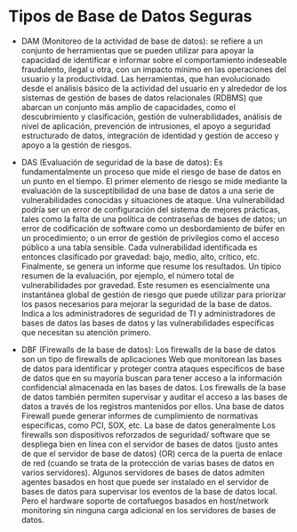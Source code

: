 # Tipos de Base de Datos Seguras

+ DAM (Monitoreo de la actividad de base de datos): se refiere a un conjunto de herramientas que se pueden utilizar para apoyar la capacidad de identificar e informar sobre el comportamiento indeseable fraudulento, ilegal u otra, con un impacto mínimo en las operaciones del usuario y la productividad. Las herramientas, que han evolucionado desde el análisis básico de la actividad del usuario en y alrededor de los sistemas de gestión de bases de datos relacionales (RDBMS) que abarcan un conjunto más amplio de capacidades, como el descubrimiento y clasificación, gestión de vulnerabilidades, análisis de nivel de aplicación, prevención de intrusiones, el apoyo a seguridad estructurado de datos, integración de identidad y gestión de acceso y apoyo a la gestión de riesgos.

+ DAS (Evaluación de seguridad de la base de datos): Es fundamentalmente un proceso que mide el riesgo de base de datos en un punto en el tiempo. El primer elemento de riesgo se mide mediante la evaluación de la susceptibilidad de una base de datos a una serie de vulnerabilidades conocidas y situaciones de ataque. Una vulnerabilidad podría ser un error de configuración del sistema de mejores prácticas, tales como la falta de una política de contraseñas de bases de datos; un error de codificación de software como un desbordamiento de búfer en un procedimiento; o un error de gestión de privilegios como el acceso público a una tabla sensible.
Cada vulnerabilidad identificada es entonces clasificado por gravedad: bajo, medio, alto, crítico, etc. Finalmente, se genera un informe que resume los resultados. Un típico resumen de la evaluación, por ejemplo, el número total de vulnerabilidades por gravedad. Este resumen es esencialmente una instantánea global de gestión de riesgo que puede utilizar para priorizar los pasos necesarios para mejorar la seguridad de la base de datos.
Indica a los administradores de seguridad de TI y administradores de bases de datos las bases de datos y las vulnerabilidades específicas que necesitan su atención primero.

+ DBF (Firewalls de la base de datos): Los firewalls de la base de datos son un tipo de firewalls de aplicaciones Web que monitorean las bases de datos para identificar y proteger contra ataques específicos de base de datos que en su mayoría buscan para tener acceso a la información confidencial almacenada en las bases de datos. Los firewalls de la base de datos también permiten supervisar y auditar el acceso a las bases de datos a través de los registros mantenidos por ellos. Una base de datos Firewall puede generar informes de cumplimiento de normativas específicas, como PCI, SOX, etc.
La base de datos generalmente Los firewalls son dispositivos reforzados de seguridad/ software que se despliega bien en línea con el servidor de bases de datos (justo antes de que el servidor de base de datos) (OR) cerca de la puerta de enlace de red (cuando se trata de la protección de varias bases de datos en varios servidores). Algunos servidores de bases de datos admiten agentes basados en host que puede ser instalado en el servidor de bases de datos para supervisar los eventos de la base de datos local. Pero el hardware soporte de cortafuegos basados en host/network monitoring sin ninguna carga adicional en los servidores de bases de datos.
